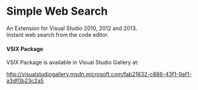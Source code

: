 Simple Web Search
=================

An Extension for Visual Studio 2010, 2012 and 2013.  
Instant web search from the code editor.

#### VSIX Package
VSIX Package is available in Visual Studio Gallery at:

http://visualstudiogallery.msdn.microsoft.com/fab21632-c886-43f1-9af1-a3df0b23c2a5
